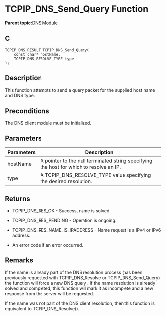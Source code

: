 # TCPIP\_DNS\_Send\_Query Function

**Parent topic:**[DNS Module](GUID-D15C8F84-C30C-451F-8AB7-F8E62AD494C2.md)

## C

```
TCPIP_DNS_RESULT TCPIP_DNS_Send_Query(
    const char* hostName, 
    TCPIP_DNS_RESOLVE_TYPE type
);
```

## Description

This function attempts to send a query packet for the supplied host name and DNS type.

## Preconditions

The DNS client module must be initialized.

## Parameters

|Parameters|Description|
|----------|-----------|
|hostName|A pointer to the null terminated string specifying the host for which to resolve an IP.|
|type|A TCPIP\_DNS\_RESOLVE\_TYPE value specifying the desired resolution.|

## Returns

-   TCPIP\_DNS\_RES\_OK - Success, name is solved.

-   TCPIP\_DNS\_RES\_PENDING - Operation is ongoing.

-   TCPIP\_DNS\_RES\_NAME\_IS\_IPADDRESS - Name request is a IPv4 or IPv6 address.

-   An error code if an error occurred.


## Remarks

If the name is already part of the DNS resolution process \(has been previously requested with TCPIP\_DNS\_Resolve or TCPIP\_DNS\_Send\_Query\) the function will force a new DNS query . If the name resolution is already solved and completed, this function will mark it as incomplete and a new response from the server will be requested.

If the name was not part of the DNS client resolution, then this function is equivalent to TCPIP\_DNS\_Resolve\(\).

